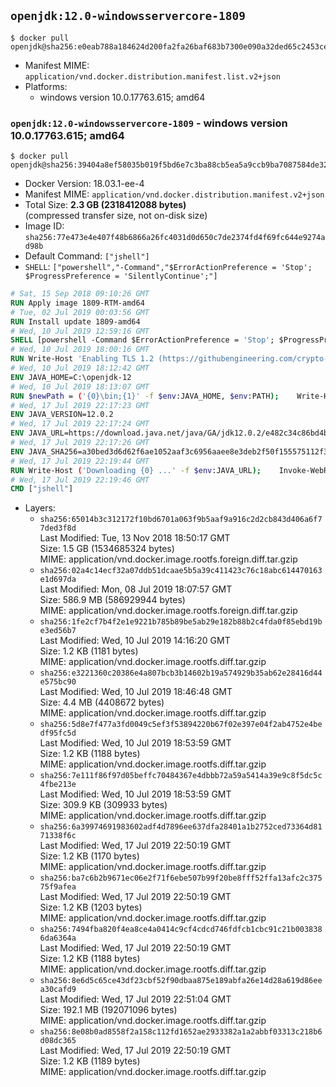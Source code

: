 ## `openjdk:12.0-windowsservercore-1809`

```console
$ docker pull openjdk@sha256:e0eab788a184624d200fa2fa26baf683b7300e090a32ded65c2453cefe316a0f
```

-	Manifest MIME: `application/vnd.docker.distribution.manifest.list.v2+json`
-	Platforms:
	-	windows version 10.0.17763.615; amd64

### `openjdk:12.0-windowsservercore-1809` - windows version 10.0.17763.615; amd64

```console
$ docker pull openjdk@sha256:39404a8ef58035b019f5bd6e7c3ba88cb5ea5a9ccb9ba7087584de327703118d
```

-	Docker Version: 18.03.1-ee-4
-	Manifest MIME: `application/vnd.docker.distribution.manifest.v2+json`
-	Total Size: **2.3 GB (2318412088 bytes)**  
	(compressed transfer size, not on-disk size)
-	Image ID: `sha256:77e473e4e407f48b6866a26fc4031d0d650c7de2374fd4f69fc644e9274ad98b`
-	Default Command: `["jshell"]`
-	`SHELL`: `["powershell","-Command","$ErrorActionPreference = 'Stop'; $ProgressPreference = 'SilentlyContinue';"]`

```dockerfile
# Sat, 15 Sep 2018 09:10:26 GMT
RUN Apply image 1809-RTM-amd64
# Tue, 02 Jul 2019 00:03:56 GMT
RUN Install update 1809-amd64
# Wed, 10 Jul 2019 12:59:16 GMT
SHELL [powershell -Command $ErrorActionPreference = 'Stop'; $ProgressPreference = 'SilentlyContinue';]
# Wed, 10 Jul 2019 18:00:16 GMT
RUN Write-Host 'Enabling TLS 1.2 (https://githubengineering.com/crypto-removal-notice/) ...'; 	$tls12RegBase = 'HKLM:\\SYSTEM\CurrentControlSet\Control\SecurityProviders\SCHANNEL\Protocols\TLS 1.2'; 	if (Test-Path $tls12RegBase) { throw ('"{0}" already exists!' -f $tls12RegBase) }; 	New-Item -Path ('{0}/Client' -f $tls12RegBase) -Force; 	New-Item -Path ('{0}/Server' -f $tls12RegBase) -Force; 	New-ItemProperty -Path ('{0}/Client' -f $tls12RegBase) -Name 'DisabledByDefault' -PropertyType DWORD -Value 0 -Force; 	New-ItemProperty -Path ('{0}/Client' -f $tls12RegBase) -Name 'Enabled' -PropertyType DWORD -Value 1 -Force; 	New-ItemProperty -Path ('{0}/Server' -f $tls12RegBase) -Name 'DisabledByDefault' -PropertyType DWORD -Value 0 -Force; 	New-ItemProperty -Path ('{0}/Server' -f $tls12RegBase) -Name 'Enabled' -PropertyType DWORD -Value 1 -Force
# Wed, 10 Jul 2019 18:12:42 GMT
ENV JAVA_HOME=C:\openjdk-12
# Wed, 10 Jul 2019 18:13:07 GMT
RUN $newPath = ('{0}\bin;{1}' -f $env:JAVA_HOME, $env:PATH); 	Write-Host ('Updating PATH: {0}' -f $newPath); 	setx /M PATH $newPath
# Wed, 17 Jul 2019 22:17:23 GMT
ENV JAVA_VERSION=12.0.2
# Wed, 17 Jul 2019 22:17:24 GMT
ENV JAVA_URL=https://download.java.net/java/GA/jdk12.0.2/e482c34c86bd4bf8b56c0b35558996b9/10/GPL/openjdk-12.0.2_windows-x64_bin.zip
# Wed, 17 Jul 2019 22:17:26 GMT
ENV JAVA_SHA256=a30bed3d6d62f6ae1052aaf3c6956aaee8e3deb2f50f155575112f3f29411fba
# Wed, 17 Jul 2019 22:19:44 GMT
RUN Write-Host ('Downloading {0} ...' -f $env:JAVA_URL); 	Invoke-WebRequest -Uri $env:JAVA_URL -OutFile 'openjdk.zip'; 	Write-Host ('Verifying sha256 ({0}) ...' -f $env:JAVA_SHA256); 	if ((Get-FileHash openjdk.zip -Algorithm sha256).Hash -ne $env:JAVA_SHA256) { 		Write-Host 'FAILED!'; 		exit 1; 	}; 		Write-Host 'Expanding ...'; 	New-Item -ItemType Directory -Path C:\temp | Out-Null; 	Expand-Archive openjdk.zip -DestinationPath C:\temp; 	Move-Item -Path C:\temp\* -Destination $env:JAVA_HOME; 	Remove-Item C:\temp; 		Write-Host 'Verifying install ...'; 	Write-Host '  java --version'; java --version; 	Write-Host '  javac --version'; javac --version; 		Write-Host 'Removing ...'; 	Remove-Item openjdk.zip -Force; 		Write-Host 'Complete.'
# Wed, 17 Jul 2019 22:19:46 GMT
CMD ["jshell"]
```

-	Layers:
	-	`sha256:65014b3c312172f10bd6701a063f9b5aaf9a916c2d2cb843d406a6f77ded3f8d`  
		Last Modified: Tue, 13 Nov 2018 18:50:17 GMT  
		Size: 1.5 GB (1534685324 bytes)  
		MIME: application/vnd.docker.image.rootfs.foreign.diff.tar.gzip
	-	`sha256:02a4c14ecf32a07ddb51dcaae5b5a39c411423c76c18abc614470163e1d697da`  
		Last Modified: Mon, 08 Jul 2019 18:07:57 GMT  
		Size: 586.9 MB (586929944 bytes)  
		MIME: application/vnd.docker.image.rootfs.foreign.diff.tar.gzip
	-	`sha256:1fe2cf7b4f2e1e9221b785b89be5ab29e182b88b2c4fda0f85ebd19be3ed56b7`  
		Last Modified: Wed, 10 Jul 2019 14:16:20 GMT  
		Size: 1.2 KB (1181 bytes)  
		MIME: application/vnd.docker.image.rootfs.diff.tar.gzip
	-	`sha256:e3221360c20386e4a807bcb3b14602b19a574929b35ab62e28416d44e575bc90`  
		Last Modified: Wed, 10 Jul 2019 18:46:48 GMT  
		Size: 4.4 MB (4408672 bytes)  
		MIME: application/vnd.docker.image.rootfs.diff.tar.gzip
	-	`sha256:5d8e7f477a3fd0049c5ef3f53894220b67f02e397e04f2ab4752e4bedf95fc5d`  
		Last Modified: Wed, 10 Jul 2019 18:53:59 GMT  
		Size: 1.2 KB (1188 bytes)  
		MIME: application/vnd.docker.image.rootfs.diff.tar.gzip
	-	`sha256:7e111f86f97d05beffc70484367e4dbbb72a59a5414a39e9c8f5dc5c4fbe213e`  
		Last Modified: Wed, 10 Jul 2019 18:53:59 GMT  
		Size: 309.9 KB (309933 bytes)  
		MIME: application/vnd.docker.image.rootfs.diff.tar.gzip
	-	`sha256:6a39974691983602adf4d7896ee637dfa28401a1b2752ced73364d8171338f6c`  
		Last Modified: Wed, 17 Jul 2019 22:50:19 GMT  
		Size: 1.2 KB (1170 bytes)  
		MIME: application/vnd.docker.image.rootfs.diff.tar.gzip
	-	`sha256:ba7c6b2b9671ec06e2f71f6ebe507b99f20be8fff52ffa13afc2c37575f9afea`  
		Last Modified: Wed, 17 Jul 2019 22:50:19 GMT  
		Size: 1.2 KB (1203 bytes)  
		MIME: application/vnd.docker.image.rootfs.diff.tar.gzip
	-	`sha256:7494fba820f4ea8ce4a0414c9cf4cdcd746fdfcb1cbc91c21b0038386da6364a`  
		Last Modified: Wed, 17 Jul 2019 22:50:19 GMT  
		Size: 1.2 KB (1188 bytes)  
		MIME: application/vnd.docker.image.rootfs.diff.tar.gzip
	-	`sha256:8e6d5c65ce43df23cbf52f90dbaa875e189abfa26e14d28a619d86eea30cafd9`  
		Last Modified: Wed, 17 Jul 2019 22:51:04 GMT  
		Size: 192.1 MB (192071096 bytes)  
		MIME: application/vnd.docker.image.rootfs.diff.tar.gzip
	-	`sha256:8e08b0ad8558f2a158c112fd1652ae2933382a1a2abbf03313c218b6d08dc365`  
		Last Modified: Wed, 17 Jul 2019 22:50:19 GMT  
		Size: 1.2 KB (1189 bytes)  
		MIME: application/vnd.docker.image.rootfs.diff.tar.gzip
